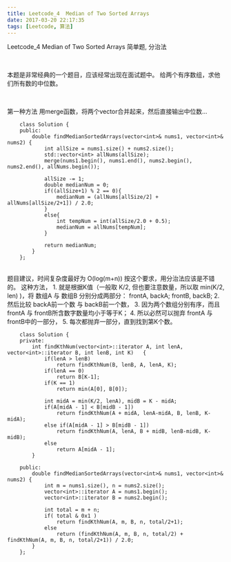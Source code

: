 ```yaml
---
title: Leetcode_4  Median of Two Sorted Arrays
date: 2017-03-20 22:17:35
tags: [Leetcode, 算法]
---
```


Leetcode_4  Median of Two Sorted Arrays
简单题, 分治法

<!-- more -->
<br/>

本题是非常经典的一个题目，应该经常出现在面试题中。
给两个有序数组，求他们所有数的中位数。

<br/>

第一种方法
用merge函数，将两个vector合并起来，然后直接输出中位数...


        class Solution {
        public:
            double findMedianSortedArrays(vector<int>& nums1, vector<int>& nums2) {
            	int allSize = nums1.size() + nums2.size();
                std::vector<int> allNums(allSize);
                merge(nums1.begin(), nums1.end(), nums2.begin(), nums2.end(), allNums.begin());
        
                allSize -= 1;
                double medianNum = 0;
                if((allSize+1) % 2 == 0){
                	medianNum = (allNums[allSize/2] + allNums[allSize/2+1]) / 2.0;
                }
                else{
                	int tempNum = int(allSize/2.0 + 0.5);
                	medianNum = allNums[tempNum];
                }
        
                return medianNum;
            }
        };



<br/>
题目建议，时间复杂度最好为 O(log(m+n))
按这个要求，用分治法应该是不错的。
这种方法，
1. 就是根据K值（一般取 K/2, 但也要注意数量，所以取 min(K/2, len) )，将 数组A 与 数组B 分别分成两部分： frontA, backA; frontB, backB;
2. 然后比较 backA前一个数 与 backB前一个数，
3. 因为两个数组分别有序，而且frontA 与 frontB所含数字数量均小于等于K；
4. 所以必然可以抛弃 frontA 与 frontB中的一部分，
5. 每次都抛弃一部分，直到找到第K个数。


        class Solution {
        private:
            int findKthNum(vector<int>::iterator A, int lenA, vector<int>::iterator B, int lenB, int K)   {
                if(lenA > lenB)
                    return findKthNum(B, lenB, A, lenA, K);
                if(lenA == 0)
                    return B[K-1];
                if(K == 1)
                    return min(A[0], B[0]);
        
                int midA = min(K/2, lenA), midB = K - midA;
                if(A[midA - 1] < B[midB - 1])
                    return findKthNum(A + midA, lenA-midA, B, lenB, K-midA);
                else if(A[midA - 1] > B[midB - 1])
                    return findKthNum(A, lenA, B + midB, lenB-midB, K-midB);
                else
                    return A[midA - 1];
            }
        
        public:
            double findMedianSortedArrays(vector<int>& nums1, vector<int>& nums2) {
                int m = nums1.size(), n = nums2.size();
                vector<int>::iterator A = nums1.begin();
                vector<int>::iterator B = nums2.begin();
        
                int total = m + n;
                if( total & 0x1 )
                    return findKthNum(A, m, B, n, total/2+1);
                else
                    return (findKthNum(A, m, B, n, total/2) + findKthNum(A, m, B, n, total/2+1)) / 2.0;
            }
        };







